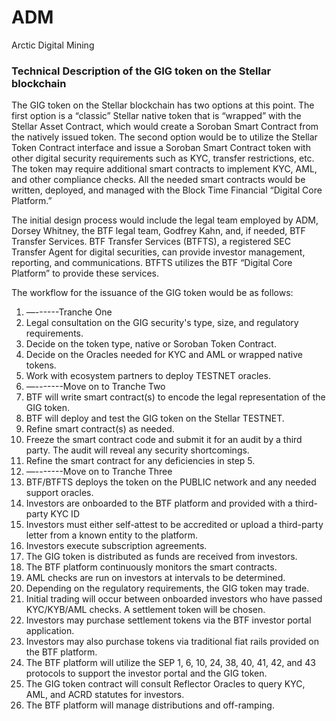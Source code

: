 # ADM
Arctic Digital Mining

### Technical Description of the GIG token on the Stellar blockchain

The GIG token on the Stellar blockchain has two options at this point.  The first option is a “classic” Stellar native token that is “wrapped” with the Stellar Asset Contract, which would create a Soroban Smart Contract from the natively issued token.  The second option would be to utilize the Stellar Token Contract interface and issue a Soroban Smart Contract token with other digital security requirements such as KYC, transfer restrictions, etc.  The token may require additional smart contracts to implement KYC, AML, and other compliance checks.  All the needed smart contracts would be written, deployed, and managed with the Block Time Financial “Digital Core Platform.” 

The initial design process would include the legal team employed by ADM, Dorsey Whitney, the BTF legal team, Godfrey Kahn, and, if needed, BTF Transfer Services. BTF Transfer Services (BTFTS), a registered SEC Transfer Agent for digital securities, can provide investor management, reporting, and communications. BTFTS utilizes the BTF “Digital Core Platform” to provide these services.

The workflow for the issuance of the GIG token would be as follows:

1. —------Tranche One  
2. Legal consultation on the GIG security's type, size, and regulatory requirements.  
3. Decide on the token type, native or Soroban Token Contract.  
4. Decide on the Oracles needed for KYC and AML or wrapped native tokens.  
5. Work with ecosystem partners to deploy TESTNET oracles.  
6. —-------Move on to Tranche Two  
7. BTF will write smart contract(s) to encode the legal representation of the GIG token.  
8. BTF will deploy and test the GIG token on the Stellar TESTNET.  
9. Refine smart contract(s) as needed.  
10. Freeze the smart contract code and submit it for an audit by a third party. The audit will reveal any security shortcomings.   
11. Refine the smart contract for any deficiencies in step 5\.  
12. —-------Move on to Tranche Three  
13. BTF/BTFTS deploys the token on the PUBLIC network and any needed support oracles.  
14. Investors are onboarded to the BTF platform and provided with a third-party KYC ID  
15. Investors must either self-attest to be accredited or upload a third-party letter from a known entity to the platform.  
16. Investors execute subscription agreements.  
17. The GIG token is distributed as funds are received from investors.  
18. The BTF platform continuously monitors the smart contracts.  
19. AML checks are run on investors at intervals to be determined.  
20. Depending on the regulatory requirements, the GIG token may trade.  
21. Initial trading will occur between onboarded investors who have passed KYC/KYB/AML checks.  A settlement token will be chosen.  
22. Investors may purchase settlement tokens via the BTF investor portal application.  
23. Investors may also purchase tokens via traditional fiat rails provided on the BTF platform.  
24. The BTF platform will utilize the SEP 1, 6, 10, 24, 38, 40,  41, 42, and 43 protocols to support the investor portal and the GIG token.  
25. The GIG token contract will consult Reflector Oracles to query KYC, AML, and ACRD statutes for investors.  
26. The BTF platform will manage distributions and off-ramping.
